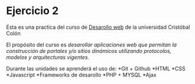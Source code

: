 # Ejercicio 2

Esta es una practica del curso de [Desarollo web](https://av-exactas.ucc.mx/mod/assign/view.php?id=7626) de la universidad Cristóbal Colón

El propósito del curso es *desarollar aplicaciones web que permitan la construcción de portales y/o sitios dinámicos utilizando protocolos, modelos y arquitecturas vigentes.*

Durante las unidades se aprenderá el uso de:
*Git + Github
*HTML
*CSS
*Javascript
*Frameworks de desarollo
*PHP + MYSQL
*Ajax
